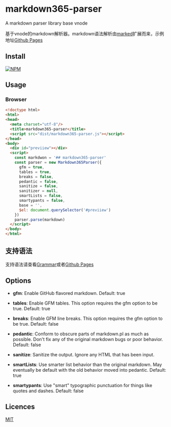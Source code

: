 # markdown365-parser
A markdown parser library base vnode

基于vnode的markdown解析器。markdown语法解析由[marked](https://github.com/chjj/marked)扩展而来，示例地址[Github Pages](https://markdown365.github.io/markdown365-parser/)

## Install

[![NPM](https://nodei.co/npm/markdown365-parser.png?downloads=true&downloadRank=true&stars=true)](https://nodei.co/npm/markdown365-parser/)

## Usage

### Browser
```html
<!doctype html>
<html>
<head>
  <meta charset="utf-8"/>
  <title>markdown365-parser</title>
  <script src="dist/markdown365-parser.js"></script>
</head>
<body>
  <div id="previiew"></div>
  <script>
    const markdwon = '## markdown365-parser'
    const parser = new Markdown365Parser({
      gfm = true,
      tables = true,
      breaks = false,
      pedantic = false,
      sanitize = false,
      sanitizer = null,
      smartLists = false,
      smartypants = false,
      base = '',
      $el: document.querySelector('#previiew')
    })
    parser.parse(markdown)
  </script>
</body>
</html>
```

## 支持语法

支持语法请查看[Grammar](./Grammar.md)或者[Github Pages](https://markdown365.github.io/markdown365-parser/)


## Options

* **gfm**: Enable GitHub flavored markdown. Default: true

* **tables**: Enable GFM tables. This option requires the gfm option to be true. Default: true

* **breaks**: Enable GFM line breaks. This option requires the gfm option to be true. Default: false

* **pedantic**: Conform to obscure parts of markdown.pl as much as possible. Don't fix any of the original markdown bugs or poor behavior. Default: false

* **sanitize**: Sanitize the output. Ignore any HTML that has been input.

* **smartLists**: Use smarter list behavior than the original markdown. May eventually be default with the old behavior moved into pedantic. Default: true

* **smartypants**: Use "smart" typographic punctuation for things like quotes and dashes. Default: false

## Licences

[MIT](./LICENSE)
